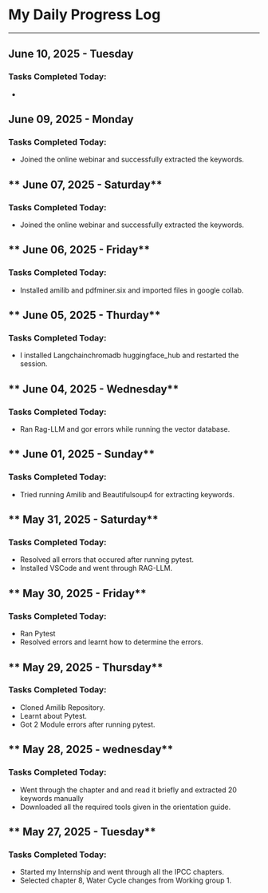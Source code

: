 # My Daily Progress Log

---

## **June 10, 2025 - Tuesday**
### Tasks Completed Today:
* 


## **June 09, 2025 - Monday**
### Tasks Completed Today:
* Joined the online webinar and successfully extracted the keywords.

## ** June 07, 2025 - Saturday**
### Tasks Completed Today:
* Joined the online webinar and successfully extracted the keywords.
  
## ** June 06, 2025 - Friday**
### Tasks Completed Today:
* Installed amilib and  pdfminer.six and imported files in google collab.
  
## ** June 05, 2025 - Thurday**
### Tasks Completed Today:
* I installed Langchainchromadb huggingface_hub and restarted the session.
  
## ** June 04, 2025 - Wednesday**
### Tasks Completed Today:
* Ran Rag-LLM and gor errors while running the vector database.
  
## ** June 01, 2025 - Sunday**
### Tasks Completed Today:
* Tried running Amilib and Beautifulsoup4 for extracting keywords.
  
## ** May 31, 2025 - Saturday**
### Tasks Completed Today:
* Resolved all errors that occured after running pytest.
* Installed VSCode and went through RAG-LLM.
  
## ** May 30, 2025 - Friday**
### Tasks Completed Today:
* Ran Pytest
* Resolved errors and learnt how to determine the errors.
  
## ** May 29, 2025 - Thursday**
### Tasks Completed Today:
* Cloned Amilib Repository.
* Learnt about Pytest.
* Got 2 Module errors after running pytest.
  
## ** May 28, 2025 - wednesday**
### Tasks Completed Today:
* Went through the chapter and and read it briefly and extracted 20 keywords manually
* Downloaded all the required tools given in the orientation guide.
  
## ** May 27, 2025 - Tuesday**
### Tasks Completed Today:
* Started my Internship and went through all the IPCC chapters.
* Selected chapter 8, Water Cycle changes from Working group 1.

